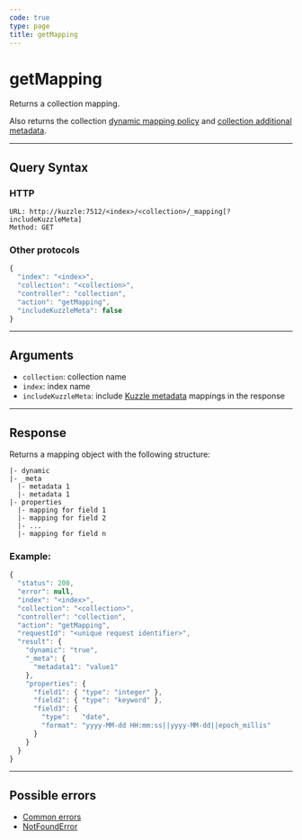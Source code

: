 ```yaml
---
code: true
type: page
title: getMapping
---
```


# getMapping

Returns a collection mapping.

<SinceBadge version="1.7.1" />

Also returns the collection [dynamic mapping policy](/core/2/guides/main-concepts/data-storage#mappings-dynamic-policy) and [collection additional metadata](/core/2/guides/main-concepts/data-storage#mappings-metadata).

---

## Query Syntax

### HTTP

```http
URL: http://kuzzle:7512/<index>/<collection>/_mapping[?includeKuzzleMeta]
Method: GET
```

### Other protocols

```js
{
  "index": "<index>",
  "collection": "<collection>",
  "controller": "collection",
  "action": "getMapping",
  "includeKuzzleMeta": false
}
```

---

## Arguments

- `collection`: collection name
- `index`: index name
- `includeKuzzleMeta`: include [Kuzzle metadata](/core/2/guides/main-concepts/data-storage#mappings-metadata) mappings in the response

---

## Response

Returns a mapping object with the following structure:

```
|- dynamic
|- _meta
  |- metadata 1
  |- metadata 1
|- properties
  |- mapping for field 1
  |- mapping for field 2
  |- ...
  |- mapping for field n
```

### Example:

```js
{
  "status": 200,
  "error": null,
  "index": "<index>",
  "collection": "<collection>",
  "controller": "collection",
  "action": "getMapping",
  "requestId": "<unique request identifier>",
  "result": {
    "dynamic": "true",
    "_meta": {
      "metadata1": "value1"
    },
    "properties": {
      "field1": { "type": "integer" },
      "field2": { "type": "keyword" },
      "field3": {
        "type":   "date",
        "format": "yyyy-MM-dd HH:mm:ss||yyyy-MM-dd||epoch_millis"
      }
    }
  }
}

```

---

## Possible errors

- [Common errors](/core/2/api/errors/types#common-errors)
- [NotFoundError](/core/2/api/errors/types#notfounderror)
